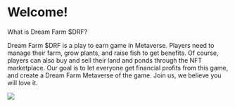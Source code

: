 # Welcome!

What is Dream Farm $DRF?

Dream Farm $DRF is a play to earn game in Metaverse. Players need to manage their farm, grow plants, and raise fish to get benefits. Of course, players can also buy and sell their land and ponds through the NFT marketplace. Our goal is to let everyone get financial profits from this game, and create a Dream Farm Metaverse of the game. Join us, we believe you will love it.

![](.gitbook/assets/dreamFarm.jpg)
